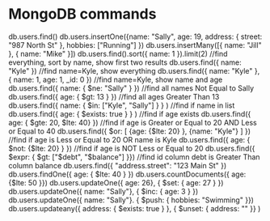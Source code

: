 # MongoDB commands

db.users.find()
db.users.insertOne({name: "Sally", age: 19, address: { street: "987 North St" }, hobbies: ["Running"] })
db.users.insertMany([{ name: "Jill" }, { name: "Mike" }])
db.users.find().sort({ name: 1 }).limit(2)                          //find everything, sort by name, show first two results
db.users.find({ name: "Kyle" })                                     //find name=Kyle, show everything
db.users.find({ name: "Kyle" }, { name: 1, age: 1, _id: 0 })        //find name=Kyle, show name and age
db.users.find({ name: { $ne: "Sally" }  })                          //find all names Not Equal to Sally
db.users.find({ age: { $gt: 13  }  })                               //find all ages Greater Than 13
db.users.find({ name: { $in: ["Kyle", "Sally"] } } )                //find if name in list
db.users.find({ age: { $exists: true } } )                          //find if age exists
db.users.find({ age: { $gte: 20, $lte: 40} })                       //find if age is Greater or Equal to 20 AND Less or Equal to 40
db.users.find({ $or: [ {age: {$lte: 20} }, {name: "Kyle"} ] })      //find if age is Less or Equal to 20 OR name is Kyle
db.users.find({ age: { $not:  {$lte: 20} }  })                      //find if age is NOT Less or Equal to 20
db.users.find({ $expr: { $gt: ["$debt", "$balance"] }})             //find id column debt is Greater Than column balance
db.users.find({ "address.street": "123 Main St" })
db.users.findOne({ age: { $lte: 40 } })
db.users.countDocuments({ age: {$lte: 50 }})
db.users.updateOne({ age: 26}, { $set: { age: 27 } })
db.users.updateOne({ name: "Sally"}, { $inc: { age: 3 } })
db.users.updateOne({ name: "Sally"}. { $push: { hobbies: "Swimming" }})
db.users.updateany({ address: { $exists: true } }, { $unset: { address: "" }} )
